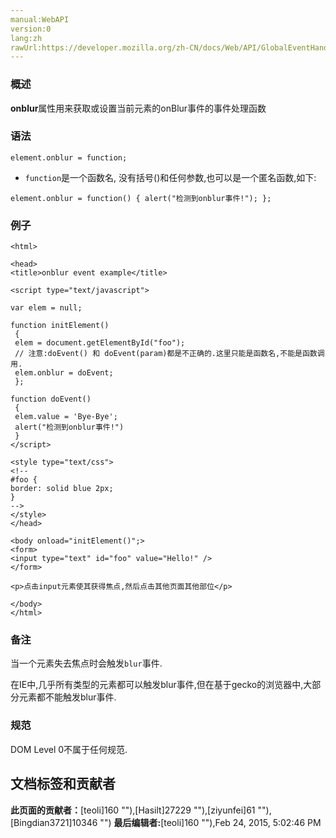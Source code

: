```yaml
---
manual:WebAPI
version:0
lang:zh
rawUrl:https://developer.mozilla.org/zh-CN/docs/Web/API/GlobalEventHandlers/onblur
---
```






### 概述<a name="Summary"></a>


**onblur**属性用来获取或设置当前元素的onBlur事件的事件处理函数


### 语法<a name="Syntax"></a>

```
element.onblur = function;
```

* `function`是一个函数名, 没有括号()和任何参数,也可以是一个匿名函数,如下:

```
element.onblur = function() { alert("检测到onblur事件!"); };
```

### 例子<a name="Example"></a>

```
<html>

<head>
<title>onblur event example</title>

<script type="text/javascript">

var elem = null;

function initElement()
 {
 elem = document.getElementById("foo");
 // 注意:doEvent() 和 doEvent(param)都是不正确的.这里只能是函数名,不能是函数调用.
 elem.onblur = doEvent;
 };

function doEvent()
 {
 elem.value = 'Bye-Bye';
 alert("检测到onblur事件!")
 }
</script>

<style type="text/css">
<!--
#foo {
border: solid blue 2px;
}
-->
</style>
</head>

<body onload="initElement()";>
<form>
<input type="text" id="foo" value="Hello!" />
</form>

<p>点击input元素使其获得焦点,然后点击其他页面其他部位</p>

</body>
</html>
```

### 备注<a name="Notes"></a>


当一个元素失去焦点时会触发`blur`事件.



在IE中,几乎所有类型的元素都可以触发blur事件,但在基于gecko的浏览器中,大部分元素都不能触发blur事件.


### 规范<a name="Specification"></a>


DOM Level 0不属于任何规范.




## 文档标签和贡献者
**此页面的贡献者：**[teoli]160 ""),[Hasilt]27229 ""),[ziyunfei]61 ""),[Bingdian3721]10346 "")
**最后编辑者:**[teoli]160 ""),<time>Feb 24, 2015, 5:02:46 PM</time>


